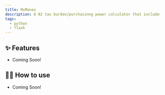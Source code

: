 ```yaml
---
title: MxMonex
description: A NJ tax burden/purchasinng power calculator that includes inflation to show true purchase power.
tags:
  - python
  - flask
---
```

## ✨ Features

- Coming Soon!

## 💁‍♀️ How to use

- Coming Soon!
